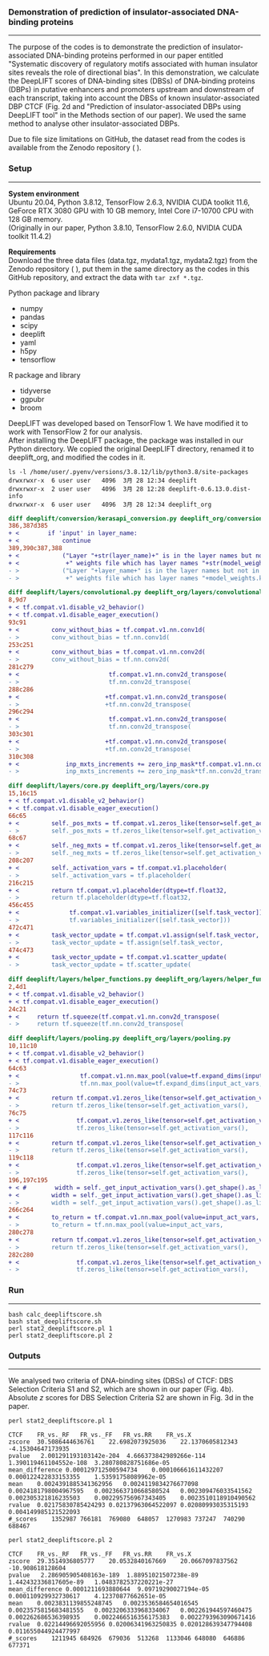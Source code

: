 ### Demonstration of prediction of insulator-associated DNA-binding proteins  
---  
The purpose of the codes is to demonstrate the prediction of insulator-associated DNA-binding proteins performed in our paper entitled "Systematic discovery of regulatory motifs associated with human insulator sites reveals the role of directional bias".  In this demonstration, we calculate the DeepLIFT scores of DNA-binding sites (DBSs) of DNA-binding proteins (DBPs) in putative enhancers and promoters upstream and downstream of each transcript, taking into account the DBSs of known insulator-associated DBP CTCF (Fig. 2d and "Prediction of insulator-associated DBPs using DeepLIFT tool" in the Methods section of our paper). We used the same method to analyse other insulator-associated DBPs.   

Due to file size limitations on GitHub, the dataset read from the codes is available from the Zenodo repository ( ).  

### Setup  
---  
**System environment**  
Ubuntu 20.04, Python 3.8.12, TensorFlow 2.6.3, NVIDIA CUDA toolkit 11.6, GeForce RTX 3080 GPU with 10 GB memory, Intel Core i7-10700 CPU with 128 GB memory.  
(Originally in our paper, Python 3.8.10, TensorFlow 2.6.0, NVIDIA CUDA toolkit 11.4.2)

**Requirements**  
Download the three data files (data.tgz, mydata1.tgz, mydata2.tgz) from the Zenodo repository ( ), put them in the same directory as the codes in this GitHub repository, and extract the data with `tar zxf *.tgz`.

Python package and library  
* numpy
* pandas
* scipy
* deeplift
* yaml
* h5py
* tensorflow

R package and library  
* tidyverse
* ggpubr
* broom

DeepLIFT was developed based on TensorFlow 1. We have modified it to work with TensorFlow 2 for our analysis.  
After installing the DeepLIFT package, the package was installed in our Python directory. We copied the original DeepLIFT directory, renamed it to deeplift_org, and modified the codes in it.

```bash:
ls -l /home/user/.pyenv/versions/3.8.12/lib/python3.8/site-packages
drwxrwxr-x  6 user user   4096  3月 28 12:34 deeplift
drwxrwxr-x  2 user user   4096  3月 28 12:28 deeplift-0.6.13.0.dist-info
drwxrwxr-x  6 user user   4096  3月 28 12:34 deeplift_org
```

```diff
diff deeplift/conversion/kerasapi_conversion.py deeplift_org/conversion/kerasapi_conversion.py
386,387d385
+ <        if 'input' in layer_name:
+ <            continue
389,390c387,388
+ <            ("Layer "+str(layer_name)+" is in the layer names but not in the "
+ <             +" weights file which has layer names "+str(model_weights.keys()))
- >            ("Layer "+layer_name+" is in the layer names but not in the "
- >             +" weights file which has layer names "+model_weights.keys())
```

```diff
diff deeplift/layers/convolutional.py deeplift_org/layers/convolutional.py
8,9d7
+ < tf.compat.v1.disable_v2_behavior()
+ < tf.compat.v1.disable_eager_execution()
93c91
+ <         conv_without_bias = tf.compat.v1.nn.conv1d(
- >         conv_without_bias = tf.nn.conv1d(
253c251
+ <         conv_without_bias = tf.compat.v1.nn.conv2d(
- >         conv_without_bias = tf.nn.conv2d(
281c279
+ <                         tf.compat.v1.nn.conv2d_transpose(
- >                         tf.nn.conv2d_transpose(
288c286
+ <                        +tf.compat.v1.nn.conv2d_transpose(
- >                        +tf.nn.conv2d_transpose(
296c294
+ <                         tf.compat.v1.nn.conv2d_transpose(
- >                         tf.nn.conv2d_transpose(
303c301
+ <                        +tf.compat.v1.nn.conv2d_transpose(
- >                        +tf.nn.conv2d_transpose(
310c308
+ <             inp_mxts_increments += zero_inp_mask*tf.compat.v1.nn.conv2d_transpose(
- >             inp_mxts_increments += zero_inp_mask*tf.nn.conv2d_transpose(
```

```diff
diff deeplift/layers/core.py deeplift_org/layers/core.py
15,16c15
+ < tf.compat.v1.disable_v2_behavior()
+ < tf.compat.v1.disable_eager_execution() 
66c65
+ <         self._pos_mxts = tf.compat.v1.zeros_like(tensor=self.get_activation_vars(),
- >         self._pos_mxts = tf.zeros_like(tensor=self.get_activation_vars(),
68c67
+ <         self._neg_mxts = tf.compat.v1.zeros_like(tensor=self.get_activation_vars(),
- >         self._neg_mxts = tf.zeros_like(tensor=self.get_activation_vars(),
208c207
+ <         self._activation_vars = tf.compat.v1.placeholder(
- >         self._activation_vars = tf.placeholder(
216c215
+ <         return tf.compat.v1.placeholder(dtype=tf.float32,
- >         return tf.placeholder(dtype=tf.float32,
456c455
+ <              tf.compat.v1.variables_initializer([self.task_vector])) 
- >              tf.variables_initializer([self.task_vector])) 
472c471
+ <         task_vector_update = tf.compat.v1.assign(self.task_vector,
- >         task_vector_update = tf.assign(self.task_vector,
474c473
+ <         task_vector_update = tf.compat.v1.scatter_update(
- >         task_vector_update = tf.scatter_update(
```

```diff
diff deeplift/layers/helper_functions.py deeplift_org/layers/helper_functions.py
2,4d1
+ < tf.compat.v1.disable_v2_behavior()
+ < tf.compat.v1.disable_eager_execution()
24c21
+ <     return tf.squeeze(tf.compat.v1.nn.conv2d_transpose(
- >     return tf.squeeze(tf.nn.conv2d_transpose(
```

```diff
diff deeplift/layers/pooling.py deeplift_org/layers/pooling.py
10,11c10
+ < tf.compat.v1.disable_v2_behavior()
+ < tf.compat.v1.disable_eager_execution()
64c63
+ <                 tf.compat.v1.nn.max_pool(value=tf.expand_dims(input_act_vars,1),
- >                 tf.nn.max_pool(value=tf.expand_dims(input_act_vars,1),
74c73
+ <         return tf.compat.v1.zeros_like(tensor=self.get_activation_vars(),
- >         return tf.zeros_like(tensor=self.get_activation_vars(),
76c75
+ <                tf.compat.v1.zeros_like(tensor=self.get_activation_vars(),
- >                tf.zeros_like(tensor=self.get_activation_vars(),
117c116
+ <         return tf.compat.v1.zeros_like(tensor=self.get_activation_vars(),
- >         return tf.zeros_like(tensor=self.get_activation_vars(),
119c118
+ <                tf.compat.v1.zeros_like(tensor=self.get_activation_vars(),
- >                tf.zeros_like(tensor=self.get_activation_vars(),
196,197c195
+ < #        width = self._get_input_activation_vars().get_shape().as_list()[1]
+ <         width = self._get_input_activation_vars().get_shape().as_list()[2]
- >         width = self._get_input_activation_vars().get_shape().as_list()[1]
266c264
+ <         to_return = tf.compat.v1.nn.max_pool(value=input_act_vars,
- >         to_return = tf.nn.max_pool(value=input_act_vars,
280c278
+ <         return tf.compat.v1.zeros_like(tensor=self.get_activation_vars(),
- >         return tf.zeros_like(tensor=self.get_activation_vars(),
282c280
+ <                tf.compat.v1.zeros_like(tensor=self.get_activation_vars(),
- >                tf.zeros_like(tensor=self.get_activation_vars(),
```

### Run
---  
```
bash calc_deepliftscore.sh
bash stat_deepliftscore.sh
perl stat2_deepliftscore.pl 1
perl stat2_deepliftscore.pl 2
```

### Outputs
---
We analysed two criteria of DNA-binding sites (DBSs) of CTCF: DBS Selection Criteria S1 and S2, which are shown in our paper (Fig. 4b). Absolute _z_ scores for DBS Selection Criteria S2 are shown in Fig. 3d in the paper.  
```
perl stat2_deepliftscore.pl 1

CTCF	FR_vs._RF	FR_vs._FF	FR_vs.RR	FR_vs.X
zscore	30.5086444636761	22.6982073925036	22.1370605812343	-4.15304647173935
pvalue	 2.001291193103142e-204	 4.666373842989266e-114	 1.390119461104552e-108	 3.280780828751686e-05
mean_difference	0.000129712500594734	0.000106661611432207	0.000122422833153355	1.53591758089962e-05
mean	0.0024391885341362956	0.0024119834276677098	0.0024181798004967595	0.0023663710668580524	0.002309476033541562	0.002305321816235503	0.002295756967343405	0.0023510118910490562
rvalue	0.02175830785424293	0.02137963064522097	0.02080993035315193	0.004149985121522093
#_scores	1352987	766181	769080 	648057	1270983	737247	740290	688467

perl stat2_deepliftscore.pl 2

CTCF	FR_vs._RF	FR_vs._FF	FR_vs.RR	FR_vs.X
zscore	29.3514936805777	20.0532840167669	20.0667097837562	-10.908618128604
pvalue	 2.286905905408163e-189	 1.88951021507238e-89	 1.442432336817605e-89	 1.0483782537220221e-27
mean_difference	0.0001211693880644	9.09719290027194e-05	0.000110929932730617	4.12370877662651e-05
mean	0.0023831139855248745	0.0023536584654016545	0.0023575815683481555	0.0023206333968334067	0.002261944597460475	0.002262686536398935	0.0022466516356175383	0.0022793963090671416
rvalue	0.02214496692055956	0.02006341963250835	0.020128639347794408	0.011655044924477997
#_scores	1211945	684926 	679036 	513268	1133046	648080	646886	677371
```
